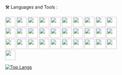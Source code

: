 🛠️ Languages and Tools :
<br>
<br>
<img height="32" width="32" src="https://cdn.simpleicons.org/javascript" />
<img height="32" width="32" src="https://cdn.simpleicons.org/typescript" />
<img height="32" width="32" src="https://cdn.simpleicons.org/css3" />
<img height="32" width="32" src="https://cdn.simpleicons.org/html5" />
<img height="32" width="32" src="https://cdn.simpleicons.org/react" />
<img height="32" width="32" src="https://cdn.simpleicons.org/reactrouter" />
<img height="32" width="32" src="https://cdn.simpleicons.org/redux" />
<img height="32" width="32" src="https://cdn.simpleicons.org/nodedotjs" />
<img height="32" width="32" src="https://cdn.simpleicons.org/express/lightblue" />
<img height="32" width="32" src="https://cdn.simpleicons.org/electron" />
<br>
<img height="32" width="32" src="https://cdn.simpleicons.org/mongodb" />
<img height="32" width="32" src="https://cdn.simpleicons.org/nestjs" />
<img height="32" width="32" src="https://cdn.simpleicons.org/nextdotjs/lightblue" />
<img height="32" width="32" src="https://cdn.simpleicons.org/mui" />
<img height="32" width="32" src="https://cdn.simpleicons.org/tailwindcss" />
<img height="32" width="32" src="https://cdn.simpleicons.org/markdown/lightblue" />
<img height="32" width="32" src="https://cdn.simpleicons.org/python" />
<img height="32" width="32" src="https://cdn.simpleicons.org/django" />
<img height="32" width="32" src="https://cdn.simpleicons.org/flask/lightblue" />
<img height="32" width="32" src="https://cdn.simpleicons.org/nginx" />
<br>
<img height="32" width="32" src="https://cdn.discordapp.com/attachments/803259316420214796/1101281814343069767/pngegg.png" />
<img height="32" width="32" src="https://cdn.simpleicons.org/androidstudio" />
<img height="32" width="32" src="https://cdn.simpleicons.org/cplusplus" />
<img height="32" width="32" src="https://cdn.simpleicons.org/qt" />
<img height="32" width="32" src="https://cdn.simpleicons.org/insomnia" />
<img height="32" width="32" src="https://cdn.simpleicons.org/filezilla" />
<img height="32" width="32" src="https://cdn.simpleicons.org/dotenv" />
<img height="32" width="32" src="https://cdn.simpleicons.org/jetbrains/lightblue" />
<img height="32" width="32" src="https://cdn.simpleicons.org/windows11" />
<img height="32" width="32" src="https://cdn.simpleicons.org/linux" />
<br>
<img height="32" width="32" src="https://cdn.simpleicons.org/macos/lightblue" />

[![Top Langs](https://github-readme-stats.vercel.app/api/top-langs/?username=danilaabramov&layout=compact)](https://github.com/danilaabramov/github-readme-stats)

